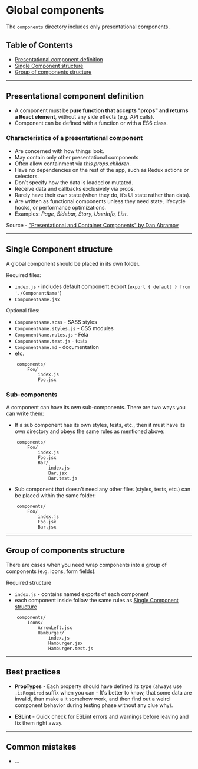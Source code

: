 # Global components

The `components` directory includes only presentational components.

## Table of Contents

-   [Presentational component definition](#component-definition)
-   [Single Component structure](#single-component-structure)
-   [Group of components structure](#group-of-components-structure)

---

## <a name="component-definition"></a>Presentational component definition

-   A component must be **pure function that accepts "props" and returns a React element**, without any side effects (e.g. API calls).
-   Component can be defined with a function or with a ES6 class.

### Characteristics of a presentational component

-   Are concerned with how things look.
-   May contain only other presentational components
-   Often allow containment via _this.props.children_.
-   Have no dependencies on the rest of the app, such as Redux actions or selectors.
-   Don’t specify how the data is loaded or mutated.
-   Receive data and callbacks exclusively via props.
-   Rarely have their own state (when they do, it’s UI state rather than data).
-   Are written as functional components unless they need state, lifecycle hooks, or performance optimizations.
-   Examples: _Page, Sidebar, Story, UserInfo, List_.

Source - ["Presentational and Container Components" by Dan Abramov](https://medium.com/@dan_abramov/smart-and-dumb-components-7ca2f9a7c7d0)

---

## Single Component structure

A global component should be placed in its own folder.

Required files:

-   `index.js` - includes default component export (`export { default } from './ComponentName'`)
-   `ComponentName.jsx`

Optional files:

-   `ComponentName.scss` - SASS styles
-   `ComponentName.styles.js` - CSS modules
-   `ComponentName.rules.js` - Fela
-   `ComponentName.test.js` - tests
-   `ComponentName.md` - documentation
-   etc.

```text
    components/
        Foo/
            index.js
            Foo.jsx
```

### <a name="single-component-structure"></a>Sub-components

A component can have its own sub-components. There are two ways you can write them:

-   If a sub component has its own styles, tests, etc., then it must have its own directory and obeys the same rules as mentioned above:

```text
    components/
        Foo/
            index.js
            Foo.jsx
            Bar/
                index.js
                Bar.jsx
                Bar.test.js
```

-   Sub component that doesn't need any other files (styles, tests, etc.) can be placed within the same folder:

```text
    components/
        Foo/
            index.js
            Foo.jsx
            Bar.jsx
```

---

## <a name="group-of-components-structure"></a>Group of components structure

There are cases when you need wrap components into a group of components (e.g. icons, form fields).

Required structure

-   `index.js` - contains named exports of each component
-   each component inside follow the same rules as [Single Component structure](#single-component-structure)

```text
    components/
        Icons/
            ArrowLeft.jsx
            Hamburger/
                index.js
                Hamburger.jsx
                Hamburger.test.js
```

---

## Best practices

-   **PropTypes** - Each property should have defined its type (always use `.isRequired` suffix when you can - It's better to know, that some data are invalid, than make a it somehow work, and then find out a weird component behavior during testing phase without any clue why).

-   **ESLint** - Quick check for ESLint errors and warnings before leaving and fix them right away.

---

## Common mistakes

-   ...
